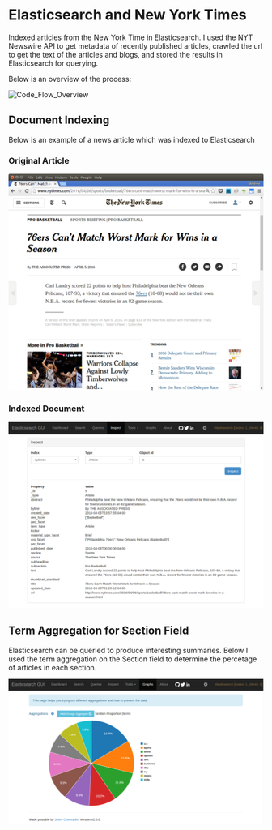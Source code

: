 # Elasticsearch and New York Times

Indexed articles from the New York Time in Elasticsearch. I used the NYT Newswire API to get metadata of recently published articles, crawled the url to get the text of the articles and blogs, and stored the results in Elasticsearch for querying.

Below is an overview of the process:

![Code_Flow_Overview](./Hw12_Overview.png)

## Document Indexing

Below is an example of a news article which was indexed to Elasticsearch

### Original Article

![Original Article](./NYT_article.png)

### Indexed Document

![Indexed Document](./NYT_indexed_doc.png)

## Term Aggregation for Section Field

Elasticsearch can be queried to produce interesting summaries. Below I used the term aggregation on the Section field to determine the percetage of articles in each section.

![Section Distribution](./NYT_SectionTermAgg.png)
